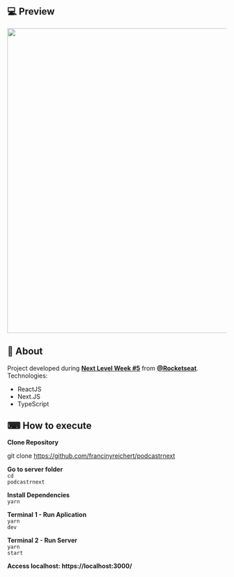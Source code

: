 <h2>💻 Preview </h2> 
<p align="center">
  <img src="" width="700" style="max-width:100%;">
 </p>
<h2> 📖 About</h2> 
  <p>Project developed during <a href="https://nextlevelweek.com/inscricao/5"><strong>Next Level Week #5</strong></a> from <a href="https://github.com/Rocketseat"><strong>@Rocketseat</strong></a>. Technologies:</p>
  <ul>
    <li> ReactJS </li>
    <li> Next.JS </li>
    <li> TypeScript </li>
  </ul>
  
<h2>⌨ How to execute </h2>
<strong>Clone Repository</strong>
<p>git clone <a href="https://github.com/francinyreichert/podcastrnext">https://github.com/francinyreichert/podcastrnext</a></p>

<strong>Go to server folder</strong><br>
 <code>cd podcastrnext</code>

<strong>Install Dependencies</strong><br>
 <code>yarn</code>

<strong>Terminal 1 - Run Aplication</strong><br>
  <code>yarn dev</code>
  
<strong>Terminal 2 - Run Server</strong><br>
  <code>yarn start</code>

<strong>Access localhost: https://localhost:3000/</strong>
